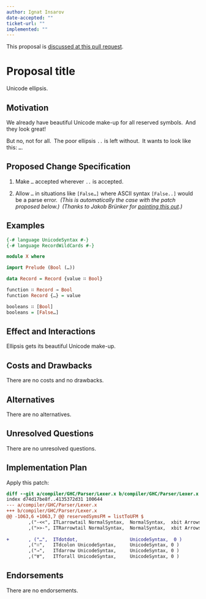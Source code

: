 ```yaml
---
author: Ignat Insarov
date-accepted: ""
ticket-url: ""
implemented: ""
---
```


This proposal is [discussed at this pull request](https://github.com/ghc-proposals/ghc-proposals/pull/477).

# Proposal title

Unicode ellipsis.

## Motivation

We already have beautiful Unicode make-up for all reserved symbols. And they look great!

But no, not for all. The poor ellipsis `..` is left without. It wants to look like this: `…`.

## Proposed Change Specification

1. Make `…` accepted wherever `..` is accepted.

2. Allow `…` in situations like `[False…]` where ASCII syntax `[False..]` would be a parse error. _(This is automatically the case with the patch proposed below.)_ _(Thanks to Jakob Brünker for [pointing this out](https://github.com/ghc-proposals/ghc-proposals/pull/477#issuecomment-1000255004).)_

## Examples

```haskell
{-# language UnicodeSyntax #-}
{-# language RecordWildCards #-}

module X where

import Prelude (Bool (…))

data Record = Record {value ∷ Bool}

function ∷ Record → Bool
function Record {…} = value

booleans ∷ [Bool]
booleans = [False…]
```

## Effect and Interactions

Ellipsis gets its beautiful Unicode make-up.

## Costs and Drawbacks

There are no costs and no drawbacks.

## Alternatives

There are no alternatives.

## Unresolved Questions

There are no unresolved questions.

## Implementation Plan

Apply this patch:

```diff
diff --git a/compiler/GHC/Parser/Lexer.x b/compiler/GHC/Parser/Lexer.x
index d74d17be8f..4135372d31 100644
--- a/compiler/GHC/Parser/Lexer.x
+++ b/compiler/GHC/Parser/Lexer.x
@@ -1063,6 +1063,7 @@ reservedSymsFM = listToUFM $
        ,("-<<", ITLarrowtail NormalSyntax,  NormalSyntax,  xbit ArrowsBit)
        ,(">>-", ITRarrowtail NormalSyntax,  NormalSyntax,  xbit ArrowsBit)
 
+       , ("…",  ITdotdot,                   UnicodeSyntax,  0 )
        ,("∷",   ITdcolon UnicodeSyntax,     UnicodeSyntax, 0 )
        ,("⇒",   ITdarrow UnicodeSyntax,     UnicodeSyntax, 0 )
        ,("∀",   ITforall UnicodeSyntax,     UnicodeSyntax, 0 )
```

## Endorsements

There are no endorsements.


